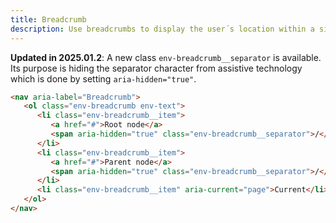 ```yaml
---
title: Breadcrumb
description: Use breadcrumbs to display the user´s location within a site’s hierarchy, enhancing navigation.
---
```


**Updated in 2025.01.2**: A new class `env-breadcrumb__separator` is available.
Its purpose is hiding the separator character from assistive technology which is done by setting `aria-hidden="true"`.

```html
<nav aria-label="Breadcrumb">
   <ol class="env-breadcrumb env-text">
      <li class="env-breadcrumb__item">
         <a href="#">Root node</a>
         <span aria-hidden="true" class="env-breadcrumb__separator">/</span>
      </li>
      <li class="env-breadcrumb__item">
         <a href="#">Parent node</a>
         <span aria-hidden="true" class="env-breadcrumb__separator">/</span>
      </li>
      <li class="env-breadcrumb__item" aria-current="page">Current</li>
   </ol>
</nav>
```
